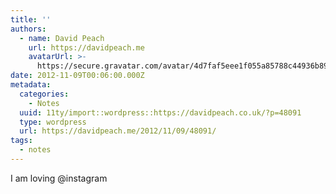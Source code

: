 ```yaml
---
title: ''
authors:
  - name: David Peach
    url: https://davidpeach.me
    avatarUrl: >-
      https://secure.gravatar.com/avatar/4d7faf5eee1f055a85788c44936b8995eaab6dfb004e7854ec747ccb272e91ee?s=96&d=mm&r=g
date: 2012-11-09T00:06:00.000Z
metadata:
  categories:
    - Notes
  uuid: 11ty/import::wordpress::https://davidpeach.co.uk/?p=48091
  type: wordpress
  url: https://davidpeach.me/2012/11/09/48091/
tags:
  - notes
---
```

I am loving @instagram